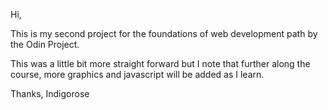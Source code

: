 Hi,

This is my second project for the foundations of web development path by the Odin Project. 

This was a little bit more straight forward but I note that further along the course, more graphics and javascript will be added as I learn. 

Thanks, Indigorose